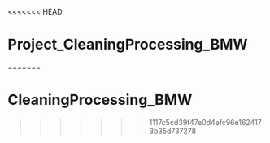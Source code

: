 <<<<<<< HEAD
# Project_CleaningProcessing_BMW
=======
# CleaningProcessing_BMW
>>>>>>> 1117c5cd39f47e0d4efc96e1624173b35d737278
